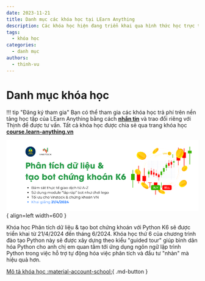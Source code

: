 ```yaml
---
date: 2023-11-21
title: Danh mục các khóa học tại LEarn Anything
description: Các khóa học hiện đang triển khai qua hình thức học trực tuyến bởi Learn Anything.
tags:
  - khóa học
categories:
  - danh mục
authors:
  - thinh-vu
---
```


# Danh mục khóa học

!!! tip "Đăng ký tham gia"
	Bạn có thể tham gia các khóa học trả phí trên nền tảng học tập của LEarn Anything bằng cách **[nhắn tin](https://www.messenger.com/t/mr.thinh.ueh)** và trao đổi riêng với Thịnh để được tư vấn. Tất cả khóa học được chia sẻ qua trang khóa học **[course.learn-anything.vn](http://course.learn-anything.vn/)**

<div class="result" markdown>

![Thông tin khóa](../assets/images/Python_Course_K6_vnstock_learn_anything_cover.png){ align=left width=600 }

Khóa học Phân tích dữ liệu & tạo bot chứng khoán với Python K6 sẽ được triển khai từ 21/4/2024 đến tháng 6/2024. Khóa học thứ 6 của chương trình đào tạo Python này sẽ được xây dựng theo kiểu "guided tour" giúp bình dân hóa Python cho anh chị em quan tâm tới ứng dụng ngôn ngữ lập trình Python trong việc hỗ trợ tự động hóa việc phân tích và đầu tư "nhàn" mà hiệu quả hơn.

[Mô tả khóa học :material-account-school:](https://docs.vnstock.site/course/#khoa-hoc-ang-trien-khai){ .md-button }

</div>

<!-- <br clear="all"/>

<div class="result" markdown>

![Khóa học Web scraping với Python](https://course.learn-anything.vn/wp-content/uploads/2023/10/khoa-hoc-python-web-scraping.png){ align=left width=600 loading=lazy}

Khóa học Web Scraping với Python theo hình thức học trực tuyến qua video ghi hình sẵn. Nội dung khóa học cung cấp cho bạn kiến thức toàn diện để triển khai một dự án thu thập dữ liệu trên Web với cấu trúc chặt chẽ kèm minh họa thực tế. Web Scraping được ứng dụng rộng rãi trong công việc và đạt hiệu quả tối ưu khi làm việc với dữ liệu web. Hiện tại hiếm có khóa đào tạo bài bản về lĩnh vực này tại Việt Nam.

[Truy cập khóa học :material-account-school:](https://course.learn-anything.vn/course/python-web-scraping-thu-thap-du-lieu-web/){ .md-button }

</div> -->

